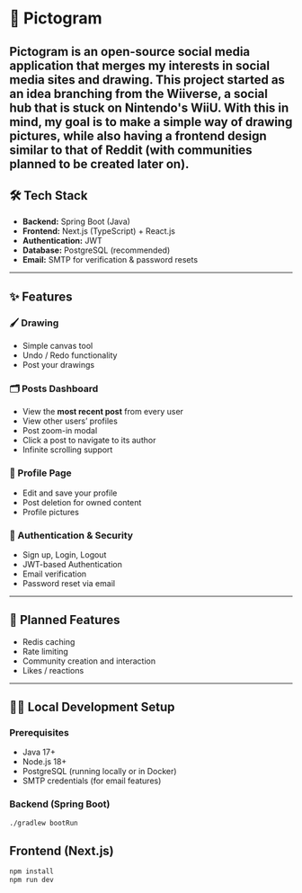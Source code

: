 # 🎨 Pictogram

**Pictogram** is an open-source social media application that merges my interests in social media sites and drawing. This project started as an idea branching from the Wiiverse, a social hub that is stuck on Nintendo's WiiU. With this in mind, my goal is to make a simple way of drawing pictures, while also having a frontend design similar to that of Reddit (with communities planned to be created later on).
---

## 🛠️ Tech Stack

- **Backend:** Spring Boot (Java)
- **Frontend:** Next.js (TypeScript) + React.js
- **Authentication:** JWT
- **Database:** PostgreSQL (recommended)
- **Email:** SMTP for verification & password resets

---

## ✨ Features

### 🖌️ Drawing
- Simple canvas tool
- Undo / Redo functionality
- Post your drawings

### 🗂️ Posts Dashboard
- View the **most recent post** from every user
- View other users’ profiles
- Post zoom-in modal
- Click a post to navigate to its author
- Infinite scrolling support

### 👤 Profile Page
- Edit and save your profile
- Post deletion for owned content
- Profile pictures

### 🔐 Authentication & Security
- Sign up, Login, Logout
- JWT-based Authentication
- Email verification
- Password reset via email

---

## 🚀 Planned Features
- Redis caching
- Rate limiting
- Community creation and interaction
- Likes / reactions
---

## 🧑‍💻 Local Development Setup

### Prerequisites

- Java 17+
- Node.js 18+
- PostgreSQL (running locally or in Docker)
- SMTP credentials (for email features)

### Backend (Spring Boot)

```bash
./gradlew bootRun
```

## Frontend (Next.js)
```bash
npm install
npm run dev
```

